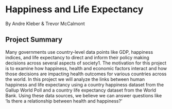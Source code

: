# Happiness and Life Expectancy

By Andre Kleber & Trevor McCalmont
 
## Project Summary
Many governments use country-level data points like GDP, happiness indices, and life expectancy to direct and inform their policy making decisions across several aspects of society1. The motivation for this project is to examine how happiness, health and economic factors interact and how those decisions are impacting health outcomes for various countries across the world. In this project we will analyze the links between human happiness and life expectancy using a country happiness dataset from the Gallup World Poll and a country life expectancy dataset from the World Bank. Using these data sources, we believe we can answer questions like ‘Is there a relationship between health and happiness?’
